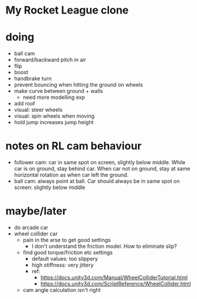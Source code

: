 # My Rocket League clone

# doing
- ball cam
- forward/backward pitch in air
- flip
- boost
- handbrake turn
- prevent bouncing when hitting the ground on wheels
- make curve between ground + walls
  - need more modelling exp
- add roof
- visual: steer wheels
- visual: spin wheels when moving
- hold jump increases jump height

# notes on RL cam behaviour
- follower cam: car in same spot on screen, slightly below middle.
  While car is on ground, stay behind car. When car not on ground, stay
  at same horizontal rotation as when car left the ground.
- ball cam: always point at ball. Car should always be in same spot
  on screen: slightly below middle

# maybe/later
- do arcade car
- wheel collider car
  - pain in the arse to get good settings
    - I don't understand the friction model. How to eliminate slip?
  - find good torque/friction etc settings
    - default values: too slippery
    - high stiffness: very jittery
    - ref:
      - https://docs.unity3d.com/Manual/WheelColliderTutorial.html
      - https://docs.unity3d.com/ScriptReference/WheelCollider.html
  - cam angle calculation isn't right
